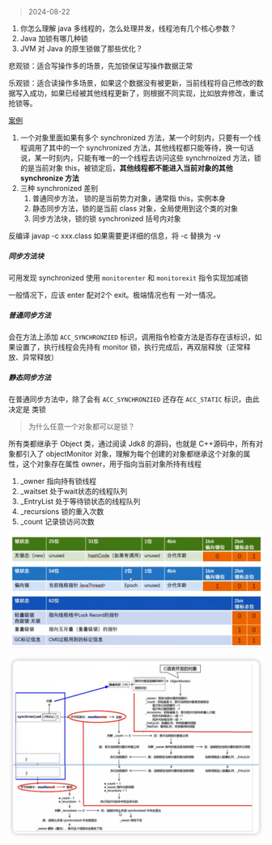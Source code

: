 > 2024-08-22

1. 你怎么理解 java 多线程的，怎么处理并发，线程池有几个核心参数？
2. Java 加锁有哪几种锁
3. JVM 对 Java 的原生锁做了那些优化？



悲观锁：适合写操作多的场景，先加锁保证写操作数据正常

乐观锁：适合读操作多场景，如果这个数据没有被更新，当前线程将自己修改的数据写入成功，如果已经被其他线程更新了，则根据不同实现，比如放弃修改，重试抢锁等。



[案例](https://github.com/YuncenLiu/code-example/blob/master/thread/src/main/java/com/liuyuncen/juc/locks/Lock8Demo.java)

1. 一个对象里面如果有多个 synchronized 方法，某一个时刻内，只要有一个线程调用了其中的一个 synchronized 方法，其他线程都只能等待，换一句话说，某一时刻内，只能有唯一的一个线程去访问这些 synchrnoized 方法，锁的是当前对象 this，被锁定后，**其他线程都不能进入当前对象的其他 synchronize 方法**
2. 三种 synchronized 差别
	1. 普通同步方法， 锁的是当前势力对象，通常指 this，实例本身
	2. 静态同步方法，锁的是当前 class 对象，全局使用到这个类的对象
	3. 同步方法块，锁的锁 synchronized 括号内对象



反编译 javap -c xxx.class 如果需要更详细的信息，将 -c 替换为 -v



##### 同步方法块

可用发现 synchronized 使用 `monitorenter` 和 `monitorexit` 指令实现加减锁

一般情况下，应该 enter 配对2个 exit。极端情况也有 一对一情况。



##### 普通同步方法

会在方法上添加 `ACC_SYNCHRONZIED` 标识，调用指令检查方法是否存在该标识，如果设置了，执行线程会先持有 monitor 锁，执行完成后，再双层释放（正常释放、异常释放）



##### 静态同步方法

在普通同步方法中，除了会有  `ACC_SYNCHRONZIED` 还存在 `ACC_STATIC` 标识，由此决定是 类锁



> 为什么任意一个对象都可以是锁？

所有类都继承于 Object 类，通过阅读 Jdk8 的源码，也就是 C++源码中，所有对象都引入了 objectMonitor 对象，理解为每个创建的对象都继承这个对象的属性，这个对象存在属性 owner，用于指向当前对象所持有线程

1. _owner  指向持有锁线程
2. _waitset 处于wait状态的线程队列
3. _EntryList 处于等待锁状态的线程队列
4. _recursions 锁的重入次数
5. _count 记录锁访问次数





![image-20240830012106882](images/03、锁/image-20240830012106882.png)





![image-20241128105309363](images/03%E3%80%81Synchronized%20%E9%94%81/image-20241128105309363.png)
